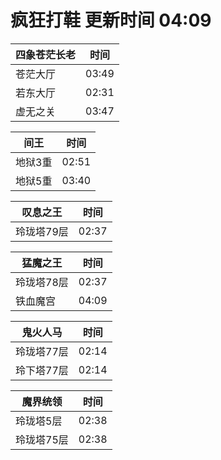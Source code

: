 # 疯狂打鞋 更新时间 04:09

| 四象苍茫长老   | 时间    |
|--------|-------|
| 苍茫大厅 | 03:49 |
| 若东大厅 | 02:31 |
| 虚无之关 | 03:47 |

| 间王   | 时间    |
|--------|-------|
| 地狱3重 | 02:51 |
| 地狱5重 | 03:40 |

| 叹息之王   | 时间    |
|--------|-------|
| 玲珑塔79层 | 02:37 |

| 猛魔之王   | 时间    |
|--------|-------|
| 玲珑塔78层 | 02:37 |
| 铁血魔宫 | 04:09 |

| 鬼火人马   | 时间    |
|--------|-------|
| 玲珑塔77层 | 02:14 |
| 玲下塔77层 | 02:14 |

| 魔界统领   | 时间    |
|--------|-------|
| 玲珑塔5层 | 02:38 |
| 玲珑塔75层 | 02:38 |